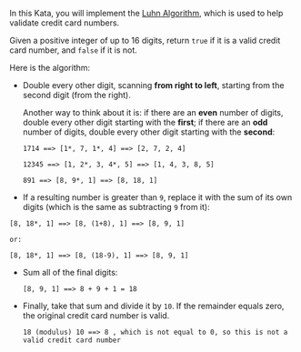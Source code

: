 In this Kata, you will implement the [Luhn Algorithm](http://en.wikipedia.org/wiki/Luhn_algorithm), which is used to help validate credit card numbers.

Given a positive integer of up to 16 digits, return ```true``` if it is a valid credit card number, and ```false``` if it is not.

Here is the algorithm:
  
* Double every other digit, scanning **from right to left**, starting from the second digit (from the right).

  Another way to think about it is: if there are an **even** number of digits, double every other digit starting with the **first**; if there are an **odd** number of digits, double every other digit starting with the **second**:

  ```
  1714 ==> [1*, 7, 1*, 4] ==> [2, 7, 2, 4]
  
  12345 ==> [1, 2*, 3, 4*, 5] ==> [1, 4, 3, 8, 5]
  
  891 ==> [8, 9*, 1] ==> [8, 18, 1]
  ```

*  If a resulting number is greater than `9`, replace it with the sum of its own digits (which is the same as subtracting `9` from it):

  ```
  [8, 18*, 1] ==> [8, (1+8), 1] ==> [8, 9, 1]
  
  or:
  
  [8, 18*, 1] ==> [8, (18-9), 1] ==> [8, 9, 1]
  ```
  
* Sum all of the final digits:

  ```
  [8, 9, 1] ==> 8 + 9 + 1 = 18
  ```

* Finally, take that sum and divide it by `10`.  If the remainder equals zero, the original credit card number is valid.
    ```
    18 (modulus) 10 ==> 8 , which is not equal to 0, so this is not a valid credit card number
    ```

